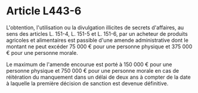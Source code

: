 # Article L443-6

L'obtention, l'utilisation ou la divulgation illicites de secrets d'affaires, au sens des articles L. 151-4, L. 151-5 et L. 151-6, par un acheteur de produits agricoles et alimentaires est passible d'une amende administrative dont le montant ne peut excéder 75 000 € pour une personne physique et 375 000 € pour une personne morale.

Le maximum de l'amende encourue est porté à 150 000 € pour une personne physique et 750 000 € pour une personne morale en cas de réitération du manquement dans un délai de deux ans à compter de la date à laquelle la première décision de sanction est devenue définitive.
